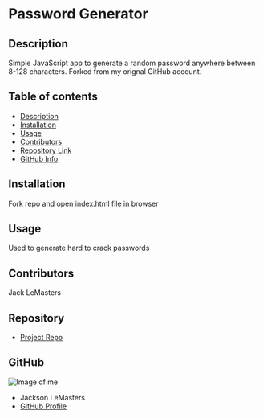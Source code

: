 # **Password Generator**

## Description 
Simple JavaScript app to generate a random password anywhere between 8-128 characters. Forked from my orignal GitHub account.
## Table of contents
- [Description](#Description)
- [Installation](#Installation)
- [Usage](#Usage)
- [Contributors](#Contributors)
- [Repository Link](#Repository)
- [GitHub Info](#GitHub) 
## Installation
Fork repo and open index.html file in browser
## Usage
Used to generate hard to crack passwords
## Contributors
Jack LeMasters
## Repository
- [Project Repo](https://github.com/jacklemasters/passwordhuh)
## GitHub
![Image of me](https://avatars.githubusercontent.com/u/82251556?v=4)
- Jackson LeMasters
- [GitHub Profile](https://github.com/jacklemasters)
